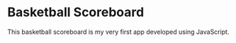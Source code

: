 # Basketball Scoreboard

This basketball scoreboard is my very first app developed using JavaScript.
